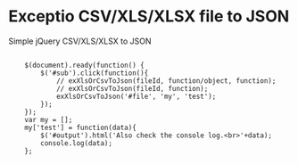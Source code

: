 Exceptio CSV/XLS/XLSX file to JSON
==============================

Simple jQuery CSV/XLS/XLSX to JSON

```
	
	$(document).ready(function() {			
	 	$('#sub').click(function(){
	 		// exXlsOrCsvToJson(fileId, function/object, function);
	 		// exXlsOrCsvToJson(fileId, function);
	 		exXlsOrCsvToJson('#file', 'my', 'test');		 		
	 	});		 	
	});
	var my = [];
	my['test'] = function(data){			
		$('#output').html('Also check the console log.<br>'+data);
		console.log(data);
	};			
		

```